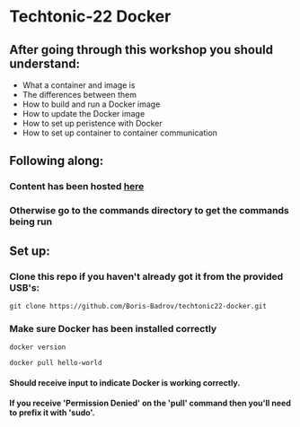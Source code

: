# Techtonic-22 Docker

## After going through this workshop you should understand:
* What a container and image is
* The differences between them
* How to build and run a Docker image
* How to update the Docker image
* How to set up peristence with Docker
* How to set up container to container communication

## Following along:
### Content has been hosted [here](https://boris-badrov.github.io/techtonic22-docker/)
### Otherwise go to the commands directory to get the commands being run

## Set up:
### Clone this repo if you haven't already got it from the provided USB's:

```
git clone https://github.com/Boris-Badrov/techtonic22-docker.git
```
### Make sure Docker has been installed correctly

```
docker version
```

```
docker pull hello-world
```

#### Should receive input to indicate Docker is working correctly.
#### If you receive 'Permission Denied' on the 'pull' command then you'll need to prefix it with 'sudo'.